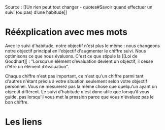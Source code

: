 Source : [[Un rien peut tout changer - quotes#Savoir quand effectuer un suivi (ou pas) d’une habitude]]
# Rééxplication avec mes mots
Avec le suivi d'habitude, notre objectif n'est plus le même : nous changeons notre objectif principal en l'objectif d'augmenter le chiffre suivi. Nous optimisons ce que nous évaluons. C'est ce que stipule la [[Loi de Goodhart]] : "Lorsqu’un élément d’évaluation devient un objectif, il cesse d’être un élément d’évaluation".

Chaque chiffre n'est pas important, ce n'est qu'un chiffre parmi tant d'autres n'étant précis à votre situation seulement selon votre objectif personnel. Vous ne mesurerez pas la même chose que quelqu'un ayant un objectif différent. Le suivi d'habitude n'est donc utile que lorsqu'il vous guide, pas lorsqu'il vous met la pression parce que vous n'évaluez pas le bon chiffre.
# Les liens
